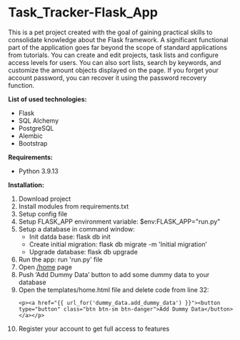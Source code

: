 # Task_Tracker-Flask_App

This is a pet project created with the goal of gaining practical skills to consolidate knowledge about the Flask framework.
A significant functional part of the application goes far beyond the scope of standard applications from tutorials.
You can create and edit projects, task lists and configure access levels for users. You can also sort lists, search by keywords, and customize the amount objects displayed on the page. If you forget your account password, you can recover it using the password recovery function.

**List of used technologies:**
- Flask
- SQL Alchemy
- PostgreSQL
- Alembic
- Bootstrap

**Requirements:**
  - Python 3.9.13

**Installation:**
  1. Download project
  2. Install modules from requirements.txt
  3. Setup config file
  4. Setup FLASK_APP environment variable: $env:FLASK_APP="run.py"
  5. Setup a database in command window:
     - Init datda base: flask db init
     - Create initial migration: flask db migrate -m 'Initial migration’
     - Upgrade database: flask db upgrade
  6. Run the app: run 'run.py' file
  7. Open [/home](http://127.0.0.1:5000/) page
  8. Push ‘Add Dummy Data’ button to add some dummy data to your database
  9. Open the templates/home.html file and delete code from line 32:
      ```
      <p><a href="{{ url_for('dummy_data.add_dummy_data') }}"><button type="button" class="btn btn-sm btn-danger">Add Dummy Data</button></a></p>
      ```
  10. Register your account to get full access to features
